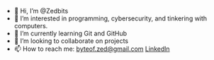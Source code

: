 - 👋 Hi, I’m @Zedbits
- 👀 I’m interested in programming, cybersecurity, and tinkering with computers.
- 🌱 I’m currently learning Git and GitHub
- 💞️ I’m looking to collaborate on projects
- 📫 How to reach me: [byteof.zed@gmail.com](mailto:byteof.zed@gmail.com?subject=[GitHub]%20Source%20Han%20Sans) [Linkedln](https://www.linkedin.com/in/zi-hang-lin-307626276/)
